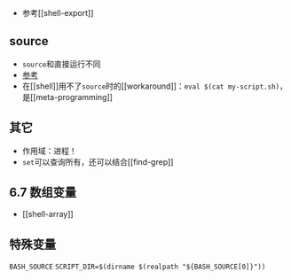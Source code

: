 - 参考[[shell-export]]
## source
- `source`和直接运行不同
- [参考](https://blog.csdn.net/weixin_44815943/article/details/109353439)
- 在[[shell]]用不了`source`时的[[workaround]]：`eval $(cat my-script.sh)`，是[[meta-programming]]
## 其它
- 作用域：进程！
- `set`可以查询所有，还可以结合[[find-grep]]
## 6.7 数组变量
- [[shell-array]]
## 特殊变量
`BASH_SOURCE`
`SCRIPT_DIR=$(dirname $(realpath "${BASH_SOURCE[0]}"))`
